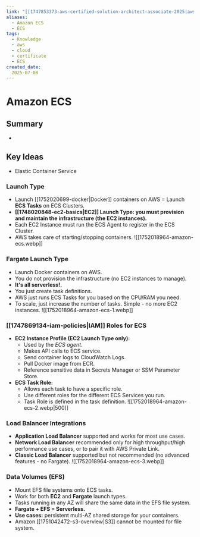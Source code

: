 ```yaml
---
link: "[[1747853373-aws-certified-solution-architect-associate-2025|aws Certified Solution Architect Associate 2025]]"
aliases: 
  - Amazon ECS
  - ECS
tags:
  - Knowledge
  - aws
  - cloud
  - certificate
  - ECS
created_date:
  2025-07-08
---
```

# Amazon ECS
## Summary
- 

## Key Ideas
- Elastic Container Service

### Launch Type
- Launch [[1752020699-docker|Docker]] containers on AWS = Launch **ECS Tasks** on ECS Clusters.
- **[[1748020848-ec2-basics|EC2]] Launch Type: you must provision and maintain the infrastructure (the EC2 instances).**
- Each EC2 Instance must run the ECS Agent to register in the ECS Cluster.
- AWS takes care of starting/stopping containers.
![[1752018964-amazon-ecs.webp]]

### Fargate Launch Type
- Launch Docker containers on AWS.
- You do not provision the infrastructure (no EC2 instances to manage).
- **It's all serverless!.**
- You just create task definitions.
- AWS just runs ECS Tasks for you based on the CPU/RAM you need.
- To scale, just increase the number of tasks. Simple - no more EC2 instances.
![[1752018964-amazon-ecs-1.webp]]

### [[1747869134-iam-policies|IAM]] Roles for ECS
- **EC2 Instance Profile (EC2 Launch Type only):**
  - Used by the *ECS agent.*
  - Makes API calls to ECS service.
  - Send container logs to CloudWatch Logs.
  - Pull Docker image from ECR.
  - Reference sensitive data in Secrets Manager or SSM Parameter Store.
- **ECS Task Role:**
  - Allows each task to have a specific role.
  - Use different roles for the different ECS Services you run.
  - Task Role is defined in the task definition.
![[1752018964-amazon-ecs-2.webp|500]]

### Load Balancer Integrations
- **Application Load Balancer** supported and works for most use cases.
- **Network Load Balancer** recommended only for high throughput/high performance use cases, or to pair it with AWS Private Link.
- **Classic Load Balancer** supported but not recommended (no advanced features - no Fargate).
![[1752018964-amazon-ecs-3.webp]]

### Data Volumes (EFS)
- Mount EFS file systems onto ECS tasks.
- Work for both **EC2** and **Fargate** launch types.
- Tasks running in any AZ will share the same data in the EFS file system.
- **Fargate + EFS = Serverless.**
- **Use cases:** persistent multi-AZ shared storage for your containers.
- Amazon [[1751042472-s3-overview|S3]] cannot be mounted for file system.


